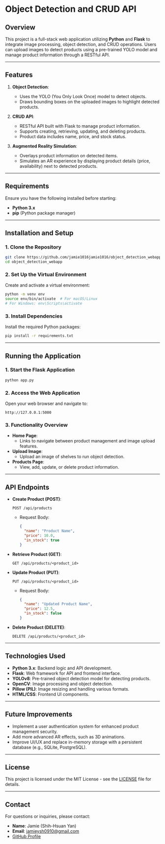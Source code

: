 # Object Detection and CRUD API

## Overview
This project is a full-stack web application utilizing **Python** and **Flask** to integrate image processing, object detection, and CRUD operations. Users can upload images to detect products using a pre-trained YOLO model and manage product information through a RESTful API.

---

## Features
1. **Object Detection**:
   - Uses the YOLO (You Only Look Once) model to detect objects.
   - Draws bounding boxes on the uploaded images to highlight detected products.

2. **CRUD API**:
   - RESTful API built with Flask to manage product information.
   - Supports creating, retrieving, updating, and deleting products.
   - Product data includes name, price, and stock status.

3. **Augmented Reality Simulation**:
   - Overlays product information on detected items.
   - Simulates an AR experience by displaying product details (price, availability) next to detected products.

---

## Requirements
Ensure you have the following installed before starting:
- **Python 3.x**
- **pip** (Python package manager)

---

## Installation and Setup

### 1. Clone the Repository
```bash
git clone https://github.com/jamie1016jamie1016/object_detection_webapp.git
cd object_detection_webapp
```

### 2. Set Up the Virtual Environment
Create and activate a virtual environment:
```bash
python -m venv env
source env/bin/activate  # For macOS/Linux
# For Windows: env\Scripts\activate
```

### 3. Install Dependencies
Install the required Python packages:
```bash
pip install -r requirements.txt
```

---

## Running the Application

### 1. Start the Flask Application
```bash
python app.py
```

### 2. Access the Web Application
Open your web browser and navigate to:
```
http://127.0.0.1:5000
```

### 3. Functionality Overview
- **Home Page**:
  - Links to navigate between product management and image upload features.
- **Upload Image**:
  - Upload an image of shelves to run object detection.
- **Products Page**:
  - View, add, update, or delete product information.

---

## API Endpoints

- **Create Product (POST)**:
  ```http
  POST /api/products
  ```
  - Request Body: 
    ```json
    {
      "name": "Product Name",
      "price": 10.0,
      "in_stock": true
    }
    ```

- **Retrieve Product (GET)**:
  ```http
  GET /api/products/<product_id>
  ```

- **Update Product (PUT)**:
  ```http
  PUT /api/products/<product_id>
  ```
  - Request Body: 
    ```json
    {
      "name": "Updated Product Name",
      "price": 12.5,
      "in_stock": false
    }
    ```

- **Delete Product (DELETE)**:
  ```http
  DELETE /api/products/<product_id>
  ```

---

## Technologies Used
- **Python 3.x**: Backend logic and API development.
- **Flask**: Web framework for API and frontend interface.
- **YOLOv8**: Pre-trained object detection model for detecting products.
- **OpenCV**: Image processing and object detection.
- **Pillow (PIL)**: Image resizing and handling various formats.
- **HTML/CSS**: Frontend UI components.

---

## Future Improvements
- Implement a user authentication system for enhanced product management security.
- Add more advanced AR effects, such as 3D animations.
- Improve UI/UX and replace in-memory storage with a persistent database (e.g., SQLite, PostgreSQL).

---

## License
This project is licensed under the MIT License - see the [LICENSE](LICENSE) file for details.

---

## Contact
For questions or inquiries, please contact:
- **Name**: Jamie (Shih-Hsuan Yan)
- **Email**: [jamieysh0910@gmail.com](mailto:jamieysh0910@gmail.com)
- [GitHub Profile](https://github.com/jamie1016jamie1016)